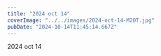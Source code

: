 ```yaml
---
title: "2024 oct 14"
coverImage: "../../images/2024-oct-14-M2OT.jpg"
pubDate: "2024-10-14T11:45:14.667Z"
---
```


2024 oct 14
